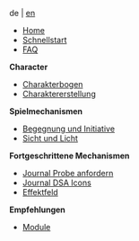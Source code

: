
de | [en](Home)

* [Home](de-Home)
* [Schnellstart](de-DSA_5_Welt_erstellen)
* [FAQ](../FAQ)

**Character**
* [Charakterbogen](de-Charakterbogen)
* [Charaktererstellung](de-Charaktererstellung)

**Spielmechanismen**
* [Begegnung und Initiative](de-Begegnung_und_Initiative)
* [Sicht und Licht](de-Sicht_und_Licht)

**Fortgeschrittene Mechanismen**
* [Journal Probe anfordern](de-Journal-probe_anfordern)
* [Journal DSA Icons](de-Journal-DSA_Icons_Auge)
* [Effektfeld](de-Effekt_Feld)

**Empfehlungen**
* [Module](de-Module)



